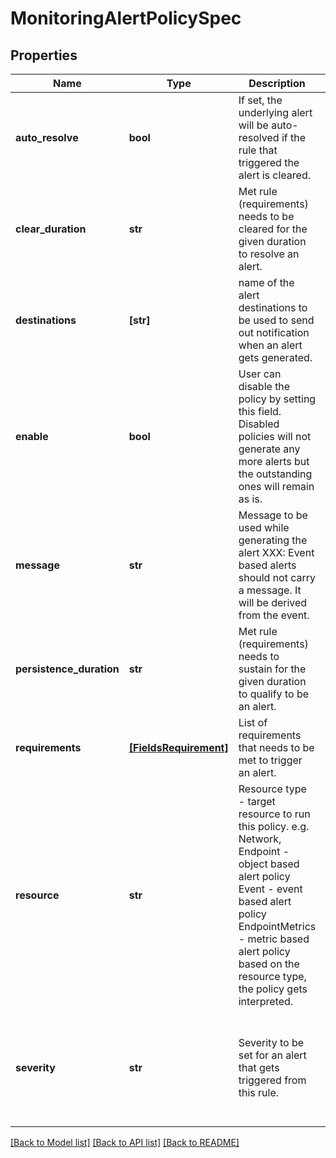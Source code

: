 # MonitoringAlertPolicySpec

## Properties
Name | Type | Description | Notes
------------ | ------------- | ------------- | -------------
**auto_resolve** | **bool** | If set, the underlying alert will be auto-resolved if the rule that triggered the alert is cleared. | [optional] 
**clear_duration** | **str** | Met rule (requirements) needs to be cleared for the given duration to resolve an alert. | [optional] 
**destinations** | **[str]** | name of the alert destinations to be used to send out notification when an alert gets generated. | [optional] 
**enable** | **bool** | User can disable the policy by setting this field. Disabled policies will not generate any more alerts but the outstanding ones will remain as is. | [optional]  if omitted the server will use the default value of True
**message** | **str** | Message to be used while generating the alert XXX: Event based alerts should not carry a message. It will be derived from the event. | [optional] 
**persistence_duration** | **str** | Met rule (requirements) needs to sustain for the given duration to qualify to be an alert. | [optional] 
**requirements** | [**[FieldsRequirement]**](FieldsRequirement.md) | List of requirements that needs to be met to trigger an alert. | [optional] 
**resource** | **str** | Resource type - target resource to run this policy. e.g. Network, Endpoint - object based alert policy Event - event based alert policy EndpointMetrics - metric based alert policy based on the resource type, the policy gets interpreted. | [optional] 
**severity** | **str** | Severity to be set for an alert that gets triggered from this rule. | [optional]  if omitted the server will use the default value of "info"

[[Back to Model list]](../README.md#documentation-for-models) [[Back to API list]](../README.md#documentation-for-api-endpoints) [[Back to README]](../README.md)


